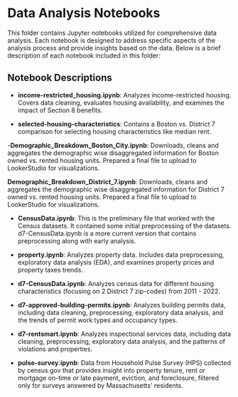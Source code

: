 # Data Analysis Notebooks

This folder contains Jupyter notebooks utilized for comprehensive data analysis. Each notebook is designed to address specific aspects of the analysis process and provide insights based on the data. Below is a brief description of each notebook included in this folder:

## Notebook Descriptions

- **income-restricted_housing.ipynb**: Analyzes income-restricted housing. Covers data cleaning, evaluates housing availability, and examines the impact of Section 8 benefits.

- **selected-housing-characteristics**: Contains a Boston vs. District 7 comparison for selecting housing characteristics like median rent.

-**Demographic_Breakdown_Boston_City.ipynb**: Downloads, cleans and aggregates the demographic wise disaggregated information for Boston owned vs. rented housing units. Prepared a final file to upload to LookerStudio for visualizations.

**Demographic_Breakdown_District_7.ipynb**: Downloads, cleans and aggregates the demographic wise disaggregated information for District 7 owned vs. rented housing units. Prepared a final file to upload to LookerStudio for visualizations.

- **CensusData.ipynb**: This is the preliminary file that worked with the Census datasets. It contained some initial preprocessing of the datasets. d7-CensusData.ipynb is a more current version that contains preprocessing along with early analysis.
- **property.ipynb**: Analyzes property data. Includes data preprocessing, exploratory data analysis (EDA), and examines property prices and property taxes trends.

- **d7-CensusData.ipynb**: Analyzes census data for different housing characteristics (focusing on 2 District 7 zip-codes) from 2011 - 2022.

- **d7-approved-building-permits.ipynb**: Analyzes building permits data, including data cleaning, preprocessing, exploratory data analysis, and the trends of permit work types and occupancy types.
- **d7-rentsmart.ipynb**: Analyzes inspectional services data, including data cleaning, preprocessing, exploratory data analysis, and the patterns of violations and properties.

- **pulse-survey.ipynb**: Data from Household Pulse Survey (HPS) collected by census.gov that provides insight into property tenure, rent or mortgage on-time or late payment, eviction, and foreclosure, filtered only for surveys answered by Massachusetts' residents.
